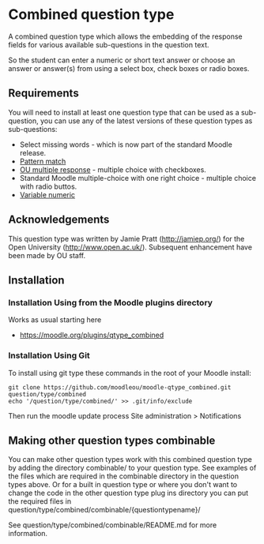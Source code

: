 # Combined question type

A combined question type which allows the embedding of the response fields for
various available sub-questions in the question text.

So the student can enter a numeric or short text answer or choose an answer or
answer(s) from  using a select box, check boxes or radio boxes.


## Requirements

You will need to install at least one question type that can be used as a sub-question, you can use any of the latest versions of
these question types as sub-questions:

* Select missing words - which is now part of the standard Moodle release.
* [Pattern match](https://moodle.org/plugins/qtype_pmatch)
* [OU multiple response](https://moodle.org/plugins/qtype_oumultiresponse) - multiple choice with checkboxes.
* Standard Moodle multiple-choice with one right choice - multiple choice with radio buttos.
* [Variable numeric](https://moodle.org/plugins/qtype_varnumericset)


## Acknowledgements

This question type was written by Jamie Pratt (http://jamiep.org/) for the
Open University (http://www.open.ac.uk/). Subsequent enhancement have been
made by OU staff.


## Installation

### Installation Using from the Moodle plugins directory

Works as usual starting here
* https://moodle.org/plugins/qtype_combined

### Installation Using Git

To install using git type these commands in the root of your Moodle install:

    git clone https://github.com/moodleou/moodle-qtype_combined.git question/type/combined
    echo '/question/type/combined/' >> .git/info/exclude

Then run the moodle update process
Site administration > Notifications


## Making other question types combinable

You can make other question types work with this combined question type by
adding the directory combinable/ to your question type. See examples of the
files which are required in the combinable directory in the question types above.
Or for a built in question type or where you don't want to change the code in
the other question type plug ins directory you can put the required
files in question/type/combined/combinable/{questiontypename}/

See question/type/combined/combinable/README.md for more information.
